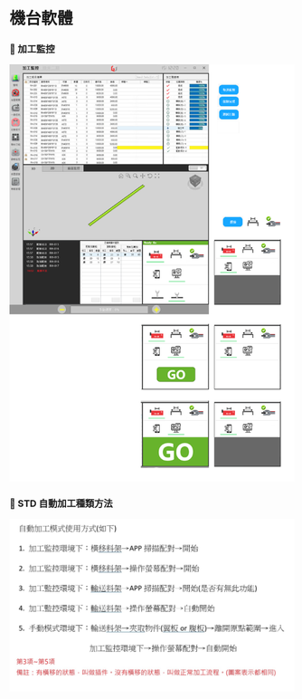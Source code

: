 # 機台軟體

### 🔶 加工監控

![1](./images/4.加工監控-E04.png)

### 🔶 STD 自動加工種類方法

![1](./images/STD自動加工種類方法.jpg)
